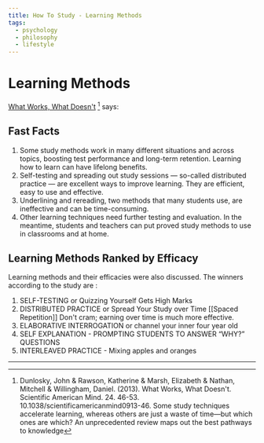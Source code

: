 ```yaml
---
title: How To Study - Learning Methods
tags:
  - psychology
  - philosophy
  - lifestyle
---
```

# Learning Methods

[What Works, What Doesn't](http://presentationcollege.ie/wp-content/uploads/2017/10/What-works-what-doesnt.pdf) [^1]  says: 

## Fast Facts
1.  Some study methods work in many different situations and across topics, boosting test performance and long-term retention. Learning how to learn can have lifelong benefits.
2.  Self-testing and spreading out study sessions — so-called distributed practice — are excellent ways to improve learning. They are efficient, easy to use and effective.
3.  Underlining and rereading, two methods that many students use, are ineffective and can be time-consuming.
4.  Other learning techniques need further testing and evaluation. In the meantime, students and teachers can put proved study methods to use in classrooms and at home.

## Learning Methods Ranked by Efficacy
Learning methods and their efficacies were also discussed. The winners according to the study are :
1. SELF-TESTING  or Quizzing Yourself Gets High Marks
2. DISTRIBUTED PRACTICE or Spread Your Study over Time
   [[Spaced Repetition]] Don't cram; earning over time is much more effective.
3. ELABORATIVE INTERROGATION or channel your inner four year old
4. SELF EXPLANATION - PROMPTING STUDENTS TO ANSWER “WHY?” QUESTIONS
5. INTERLEAVED PRACTICE - Mixing apples and oranges 

---

[^1]: Dunlosky, John & Rawson, Katherine & Marsh, Elizabeth & Nathan, Mitchell & Willingham, Daniel. (2013). What Works, What Doesn't. Scientific American Mind. 24. 46-53. 10.1038/scientificamericanmind0913-46. Some study techniques accelerate learning, whereas others are just a waste of time—but which ones are which? An unprecedented review maps out the best pathways to knowledge